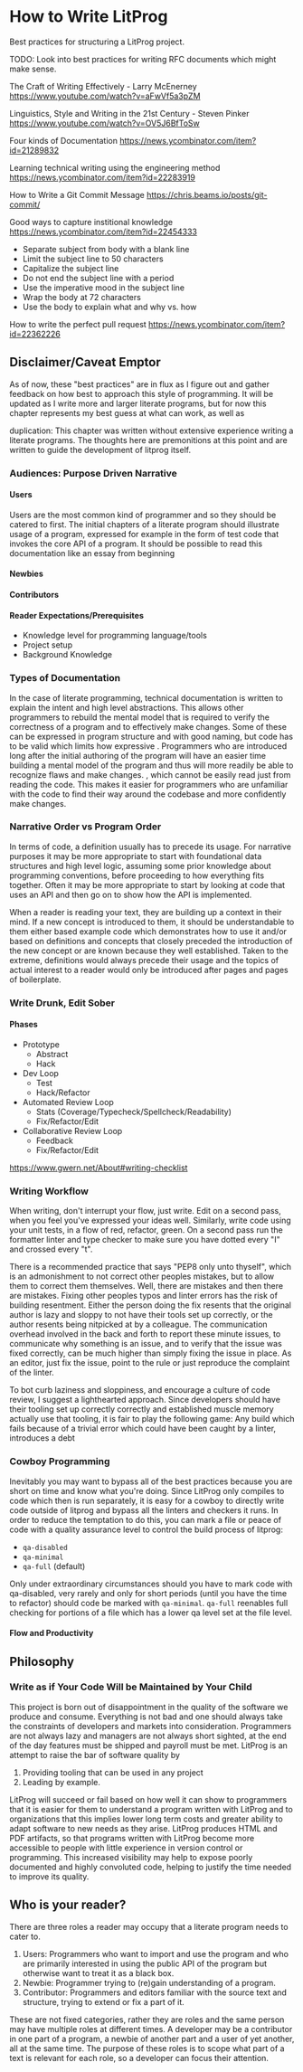 # How to Write LitProg

Best practices for structuring a LitProg project.

TODO: Look into best practices for writing RFC documents
which might make sense.

The Craft of Writing Effectively - Larry McEnerney
https://www.youtube.com/watch?v=aFwVf5a3pZM

Linguistics, Style and Writing in the 21st Century - Steven Pinker
https://www.youtube.com/watch?v=OV5J6BfToSw

Four kinds of Documentation
https://news.ycombinator.com/item?id=21289832

Learning technical writing using the engineering method
https://news.ycombinator.com/item?id=22283919

How to Write a Git Commit Message
https://chris.beams.io/posts/git-commit/

Good ways to capture institional knowledge
https://news.ycombinator.com/item?id=22454333

 - Separate subject from body with a blank line
 - Limit the subject line to 50 characters
 - Capitalize the subject line
 - Do not end the subject line with a period
 - Use the imperative mood in the subject line
 - Wrap the body at 72 characters
 - Use the body to explain what and why vs. how

How to write the perfect pull request
https://news.ycombinator.com/item?id=22362226


## Disclaimer/Caveat Emptor

As of now, these "best practices" are in flux as I figure out and gather feedback on how best to approach this style of programming. It will be updated as I write more and larger literate programs, but for now this chapter represents my best guess at what can work, as well as

duplication:
This chapter was written without extensive experience writing
a literate programs. The thoughts here are premonitions at
this point and are written to guide the development of litprog
itself.


### Audiences: Purpose Driven Narrative

#### Users

Users are the most common kind of programmer and so they should be
catered to first. The initial chapters of a literate program should
illustrate usage of a program, expressed for example in the form of
test code that invokes the core API of a program. It should be
possible to read this documentation like an essay from beginning

#### Newbies

#### Contributors

#### Reader Expectations/Prerequisites

 - Knowledge level for programming language/tools
 - Project setup
 - Background Knowledge


### Types of Documentation

In the case of literate programming, technical documentation is written to explain the intent and high level abstractions. This allows other programmers to rebuild the mental model that is required to verify the correctness of a program and to effectively make changes. Some of these can be expressed in program structure and with good naming, but code has to be valid which limits how expressive . Programmers who are introduced long after the initial authoring of the program will have an easier time building a mental model of the program and thus will more readily be able to recognize flaws and make changes. , which cannot be easily read just from reading the code. This makes it easier for programmers who are unfamiliar with the code to find their way around the codebase and more confidently make changes.


### Narrative Order vs Program Order

In terms of code, a definition usually has to precede its usage. For narrative purposes it may be more appropriate to start with foundational data structures and high level logic, assuming some prior knowledge about programming conventions, before proceeding to how everything fits together. Often it may be more appropriate to start by looking at code that uses an API and then go on to show how the API is implemented.

When a reader is reading your text, they are building up a context in their mind. If a new concept is introduced to them, it should be understandable to them either based example code which demonstrates how to use it and/or based on definitions and concepts that closely preceded the introduction of the new concept or are known because they well established. Taken to the extreme, definitions would always precede their usage and the topics of actual interest to a reader would only be introduced after pages and pages of boilerplate.



### Write Drunk, Edit Sober

#### Phases

- Prototype
    + Abstract
    + Hack
- Dev Loop
    + Test
    + Hack/Refactor
- Automated Review Loop
    + Stats (Coverage/Typecheck/Spellcheck/Readability)
    + Fix/Refactor/Edit
- Collaborative Review Loop
    + Feedback
    + Fix/Refactor/Edit

https://www.gwern.net/About#writing-checklist



### Writing Workflow

When writing, don't interrupt your flow, just write. Edit on a
second pass, when you feel you've expressed your ideas well.
Similarly, write code using your unit tests, in a flow of red,
refactor, green. On a second pass run the formatter linter
and type checker to make sure you have dotted every "I" and
crossed every "t".

There is a recommended practice that says "PEP8 only unto
thyself", which is an admonishment to not correct other peoples
mistakes, but to allow them to correct them themselves. Well,
there are mistakes and then there are mistakes. Fixing other
peoples typos and linter errors has the risk of building
resentment. Either the person doing the fix resents that the
original author is lazy and sloppy to not have their tools set up
correctly, or the author resents being nitpicked at by a
colleague. The communication overhead involved in the back and
forth to report these minute issues, to communicate why something
is an issue, and to verify that the issue was fixed correctly,
can be much higher than simply fixing the issue in place. As an
editor, just fix the issue, point to the rule or just reproduce
the complaint of the linter.

To bot curb laziness and sloppiness, and encourage a culture of
code review, I suggest a lighthearted approach. Since developers
should have their tooling set up correctly correctly and
established muscle memory actually use that tooling, it is fair
to play the following game: Any build which fails because of a
trivial error which could have been caught by a linter,
introduces a debt


### Cowboy Programming

Inevitably you may want to bypass all of the best practices
because you are short on time and know what you're doing. Since
LitProg only compiles to code which then is run separately, it is
easy for a cowboy to directly write code outside of litprog and
bypass all the linters and checkers it runs. In order to reduce
the temptation to do this, you can mark a file or peace of code
with a quality assurance level to control the build process of litprog:

 - `qa-disabled`
 - `qa-minimal`
 - `qa-full` (default)

Only under extraordinary circumstances should you have to mark code
with qa-disabled, very rarely and only for short periods (until
you have the time to refactor) should code be marked with
`qa-minimal`. `qa-full` reenables full checking for portions of
a file which has a lower qa level set at the file level.




#### Flow and Productivity

## Philosophy

### Write as if Your Code Will be Maintained by Your Child

This project is born out of disappointment in the quality of the
software we produce and consume. Everything is not bad and one
should always take the constraints of developers and markets into
consideration. Programmers are not always lazy and managers are
not always short sighted, at the end of the day features must be
shipped and payroll must be met. LitProg is an attempt to raise
the bar of software quality by

 1. Providing tooling that can be used in any project
 2. Leading by example.

LitProg will succeed or fail based on how well it can show to
programmers that it is easier for them to understand a program
written with LitProg and to organizations that this implies lower
long term costs and greater ability to adapt software to new
needs as they arise. LitProg produces HTML and PDF artifacts, so
that programs written with LitProg become more accessible to
people with little experience in version control or programming.
This increased visibility may help to expose poorly documented
and highly convoluted code, helping to justify the time needed
to improve its quality.



## Who is your reader?

There are three roles a reader may occupy that a literate program
needs to cater to.

 1. Users: Programmers who want to import and use the program and
    who are primarily interested in using the public API of the
    program but otherwise want to treat it as a black box.
 2. Newbie: Programmer trying to (re)gain understanding of a
    program.
 3. Contributor: Programmers and editors familiar with the source
    text and structure, trying to extend or fix a part of it.

These are not fixed categories, rather they are roles and the same
person may have multiple roles at different times. A developer
may be a contributor in one part of a program, a newbie of another
part and a user of yet another, all at the same time. The purpose
of these roles is to scope what part of a text is relevant for
each role, so a developer can focus their attention.
